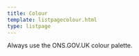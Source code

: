 ```yaml
---
title: Colour
template: listpagecolour.html
type: listpage
---
```


<p class="page-intro__content">Always use the ONS.GOV.UK colour palette.</p>